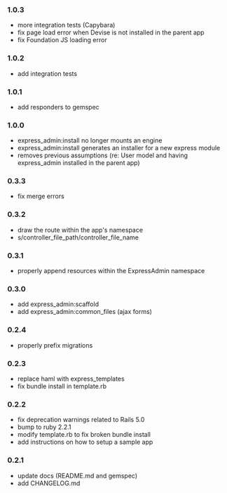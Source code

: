 ### 1.0.3

* more integration tests (Capybara)
* fix page load error when Devise is not installed in the parent app
* fix Foundation JS loading error

### 1.0.2

* add integration tests

### 1.0.1

* add responders to gemspec

### 1.0.0

* express_admin:install no longer mounts an engine
* express_admin:install generates an installer for a new express module
* removes previous assumptions (re: User model and having express_admin installed in the parent app)

### 0.3.3

* fix merge errors

### 0.3.2

* draw the route within the app's namespace
* s/controller_file_path/controller_file_name

### 0.3.1

* properly append resources within the ExpressAdmin namespace

### 0.3.0

* add express_admin:scaffold
* add express_admin:common_files (ajax forms)

### 0.2.4

* properly prefix migrations

### 0.2.3

* replace haml with express_templates
* fix bundle install in template.rb

### 0.2.2

* fix deprecation warnings related to Rails 5.0
* bump to ruby 2.2.1
* modify template.rb to fix broken bundle install
* add instructions on how to setup a sample app

### 0.2.1

* update docs (README.md and gemspec)
* add CHANGELOG.md

